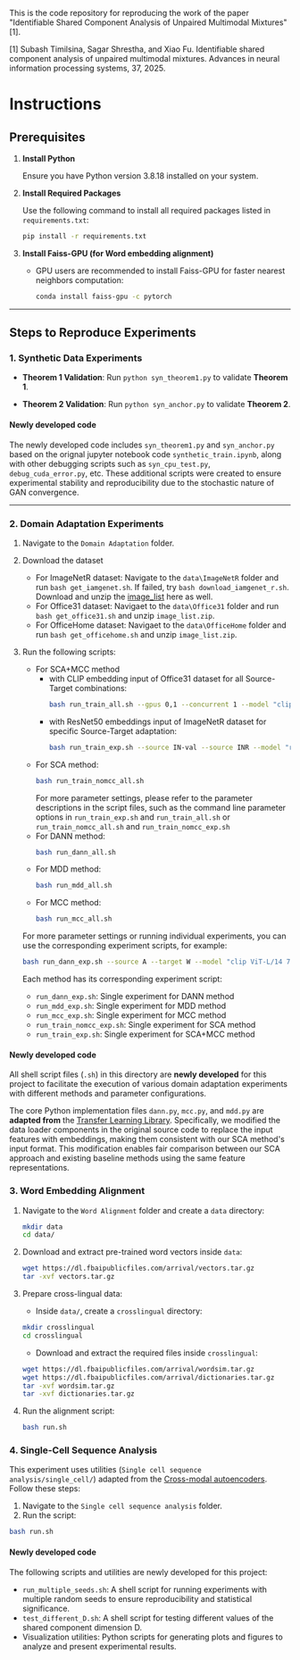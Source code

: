 This is the code repository for reproducing the work of the paper "Identifiable Shared Component Analysis of Unpaired Multimodal Mixtures" [1].

[1] Subash Timilsina, Sagar Shrestha, and Xiao Fu. Identifiable shared component analysis of unpaired multimodal mixtures. Advances in neural information processing systems, 37, 2025.
# Instructions

## Prerequisites

1. **Install Python**

   Ensure you have Python version 3.8.18 installed on your system.

2. **Install Required Packages**

   Use the following command to install all required packages listed in `requirements.txt`:

   ```bash
   pip install -r requirements.txt
   ```

3. **Install Faiss-GPU (for Word embedding alignment)**
   - GPU users are recommended to install Faiss-GPU for faster nearest neighbors computation:
     ```bash
     conda install faiss-gpu -c pytorch
     ```

---

## Steps to Reproduce Experiments

### 1. Synthetic Data Experiments

- **Theorem 1 Validation**:
  Run `python syn_theorem1.py` to validate **Theorem 1**.
  
- **Theorem 2 Validation**:
  Run `python syn_anchor.py` to validate **Theorem 2**.

#### Newly developed code

The newly developed code includes `syn_theorem1.py` and `syn_anchor.py` based on the orignal jupyter notebook code `synthetic_train.ipynb`, along with other debugging scripts such as `syn_cpu_test.py`, `debug_cuda_error.py`, etc. These additional scripts were created to ensure experimental stability and reproducibility due to the stochastic nature of GAN convergence.

---

### 2. Domain Adaptation Experiments

1. Navigate to the `Domain Adaptation` folder.

2. Download the dataset
    - For ImageNetR dataset: Navigate to the `data\ImageNetR` folder and run `bash get_iamgenet.sh`. If failed, try `bash download_iamgenet_r.sh`. Download and unzip the [image_list](`https://cloud.tsinghua.edu.cn/f/7786eabd3565409c8c33/?dl=1`) here as well.
    - For Office31 dataset: Navigaet to the `data\Office31` folder and run `bash get_office31.sh` and unzip `image_list.zip`.
    - For OfficeHome dataset: Navigaet to the `data\OfficeHome` folder and run `bash get_officehome.sh` and unzip `image_list.zip`.

3. Run the following scripts:
    - For SCA+MCC method 
        - with CLIP embedding input of Office31 dataset for all Source-Target combinations:
            ```bash 
            bash run_train_all.sh --gpus 0,1 --concurrent 1 --model "clip ViT-L/14 768" --data_name Office31
            ```
        - with ResNet50 embeddings input of ImageNetR dataset for specific Source-Target adaptation:
            ```bash 
            bash run_train_exp.sh --source IN-val --source INR --model "resnet resnet50 2045" --data_name ImageNetR --gpu 2
            ```
    - For SCA method:
        ```bash
        bash run_train_nomcc_all.sh
        ```
        For more parameter settings, please refer to the parameter descriptions in the script files, such as the command line parameter options in `run_train_exp.sh` and `run_train_all.sh` or `run_train_nomcc_all.sh` and `run_train_nomcc_exp.sh`
    - For DANN method:
        ```bash
        bash run_dann_all.sh
        ```
    - For MDD method:
        ```bash
        bash run_mdd_all.sh
        ```
    - For MCC method:
        ```bash
        bash run_mcc_all.sh
        ```
    For more parameter settings or running individual experiments, you can use the corresponding experiment scripts, for example:
    ```bash
    bash run_dann_exp.sh --source A --target W --model "clip ViT-L/14 768" --data_name Office31 --gpu 0
    ```
    Each method has its corresponding experiment script:
    - `run_dann_exp.sh`: Single experiment for DANN method
    - `run_mdd_exp.sh`: Single experiment for MDD method  
    - `run_mcc_exp.sh`: Single experiment for MCC method
    - `run_train_nomcc_exp.sh`: Single experiment for SCA method
    - `run_train_exp.sh`: Single experiment for SCA+MCC method
#### Newly developed code

All shell script files (`.sh`) in this directory are **newly developed** for this project to facilitate the execution of various domain adaptation experiments with different methods and parameter configurations.

The core Python implementation files `dann.py`, `mcc.py`, and `mdd.py` are **adapted from** the [Transfer Learning Library](https://github.com/thuml/Transfer-Learning-Library). Specifically, we modified the data loader components in the original source code to replace the input features with embeddings, making them consistent with our SCA method's input format. This modification enables fair comparison between our SCA approach and existing baseline methods using the same feature representations.



### 3. Word Embedding Alignment

1) Navigate to the `Word Alignment` folder and create a `data` directory:
   ```bash
   mkdir data
   cd data/
    ```
2) Download and extract pre-trained word vectors inside `data`:

    ```bash
    wget https://dl.fbaipublicfiles.com/arrival/vectors.tar.gz
    tar -xvf vectors.tar.gz
    ```

3) Prepare cross-lingual data:
    - Inside `data/`, create a `crosslingual` directory:
    ```bash
    mkdir crosslingual
    cd crosslingual
    ```

    - Download and extract the required files inside `crosslingual`:
    ```bash
    wget https://dl.fbaipublicfiles.com/arrival/wordsim.tar.gz
    wget https://dl.fbaipublicfiles.com/arrival/dictionaries.tar.gz
    tar -xvf wordsim.tar.gz
    tar -xvf dictionaries.tar.gz
    ```

4) Run the alignment script:
    ```bash
    bash run.sh
    ```


### 4. Single-Cell Sequence Analysis
This experiment uses utilities (`Single cell sequence analysis/single_cell/`) adapted from the [Cross-modal autoencoders](https://github.com/uhlerlab/cross-modal-autoencoders). Follow these steps:

1) Navigate to the `Single cell sequence analysis` folder.
2) Run the script:
```bash
bash run.sh
```

#### Newly developed code

The following scripts and utilities are newly developed for this project:

- `run_multiple_seeds.sh`: A shell script for running experiments with multiple random seeds to ensure reproducibility and statistical significance.
- `test_different_D.sh`: A shell script for testing different values of the shared component dimension D.
- Visualization utilities: Python scripts for generating plots and figures to analyze and present experimental results.
